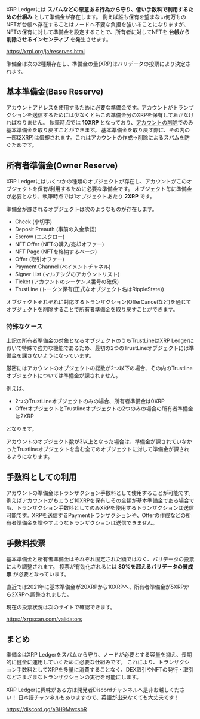 <!--
title:   XRP Ledgerの準備金
tags:    Blockchain,XRPLedger,web3,xrp
-->

XRP Ledgerには **スパムなどの悪意ある行為から守り、低い手数料で利用するための仕組み** として準備金が存在します。
例えば誰も保有を望まない何万ものNFTが台帳へ存在することはノードへ不要な負担を強いることになりますが、NFTの保有に対して準備金を設定することで、所有者に対してNFTを **台帳から削除させるインセンティブ** を発生させます。

https://xrpl.org/ja/reserves.html

準備金は次の2種類存在し、準備金の量(XRP)はバリデータの投票により決定されます。

## 基本準備金(Base Reserve)

アカウントアドレスを使用するために必要な準備金です。アカウントがトランザクションを送信するためには少なくともこの準備金分のXRPを保有しておかなければなりません。
執筆時点では **10XRP** となっており、[アカウントの削除](https://xrpl.org/ja/accounts.html#%E3%82%A2%E3%82%AB%E3%82%A6%E3%83%B3%E3%83%88%E3%81%AE%E5%89%8A%E9%99%A4)でのみ基本準備金を取り戻すことができます。
基本準備金を取り戻す際に、その内の一部(2XRP)は償却されます。これはアカウントの作成→削除によるスパムを防ぐためです。

## 所有者準備金(Owner Reserve)

XRP Ledgerにはいくつかの種類のオブジェクトが存在し、アカウントがこのオブジェクトを保有/利用するために必要な準備金です。
オブジェクト毎に準備金が必要となり、執筆時点では1オブジェクトあたり **2XRP** です。

準備金が課されるオブジェクトは次のようなものが存在します。

- Check (小切手)
- Deposit Preauth (事前の入金承認)
- Escrow (エスクロー)
- NFT Offer (NFTの購入/売却オファー)
- NFT Page (NFTを格納するページ)
- Offer (取引オファー)
- Payment Channel (ペイメントチャネル)
- Signer List (マルチシグのアカウントリスト)
- Ticket (アカウントのシーケンス番号の確保)
- TrustLine (トークン保有(正式なオブジェクト名はRippleState))

オブジェクトそれぞれに対応するトランザクション(OfferCancelなど)を通じてオブジェクトを削除することで所有者準備金を取り戻すことができます。

### 特殊なケース

上記の所有者準備金の対象となるオブジェクトのうちTrustLineはXRP Ledgerにおいて特殊で強力な機能であるため、最初の2つのTrustLineオブジェクトには準備金を課さないようになっています。

厳密にはアカウントのオブジェクトの総数が2つ以下の場合、その内のTrustlineオブジェクトについては準備金が課されません。

例えば、

- 2つのTrustLineオブジェクトのみの場合、所有者準備金は0XRP
- OfferオブジェクトとTrustlineオブジェクトの2つのみの場合の所有者準備金は2XRP

となります。

アカウントのオブジェクト数が3以上となった場合は、準備金が課されていなかったTrustlineオブジェクトを含む全てのオブジェクトに対して準備金が課されるようになります。

## 手数料としての利用

アカウントの準備金はトランザクション手数料として使用することが可能です。
例えばアカウントがちょうど10XRPを保有しその全額が基本準備金である場合でも、トランザクション手数料としてのみXRPを使用するトランザクションは送信可能です。XRPを送信するPaymentトランザクションや、Offerの作成などの所有者準備金を増やすようなトランザクションは送信できません。

## 手数料投票

基本準備金と所有者準備金はそれぞれ固定された額ではなく、バリデータの投票により調整されます。
投票が有効化されるには **80%を超えるバリデータの賛成票** が必要となっています。

直近では2021年に基本準備金が20XRPから10XRPへ、所有者準備金が5XRPから2XRPへ調整されました。

現在の投票状況は次のサイトで確認できます。

https://xrpscan.com/validators

## まとめ

準備金はXRP Ledgerをスパムから守り、ノードが必要とする容量を抑え、長期的に健全に運用していくために必要な仕組みです。
これにより、トランザクション手数料としてXRPを多量に消費することなく、DEX取引やNFTの発行・取引などさまざまなトランザクションの実行を可能にします。

XRP Ledgerに興味がある方は開発者Discordチャンネルへ是非お越しください！
日本語チャンネルもありますので、英語が出来なくても大丈夫です！

https://discord.gg/aBH9MwcsbR
